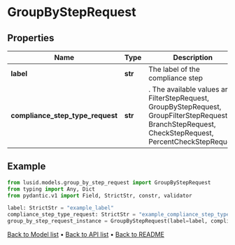 # GroupByStepRequest

## Properties
Name | Type | Description | Notes
------------ | ------------- | ------------- | -------------
**label** | **str** | The label of the compliance step | 
**compliance_step_type_request** | **str** | . The available values are: FilterStepRequest, GroupByStepRequest, GroupFilterStepRequest, BranchStepRequest, CheckStepRequest, PercentCheckStepRequest | 
## Example

```python
from lusid.models.group_by_step_request import GroupByStepRequest
from typing import Any, Dict
from pydantic.v1 import Field, StrictStr, constr, validator

label: StrictStr = "example_label"
compliance_step_type_request: StrictStr = "example_compliance_step_type_request"
group_by_step_request_instance = GroupByStepRequest(label=label, compliance_step_type_request=compliance_step_type_request)

```

[Back to Model list](../README.md#documentation-for-models) &#8226; [Back to API list](../README.md#documentation-for-api-endpoints) &#8226; [Back to README](../README.md)

